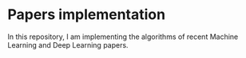 # Papers implementation
In this repository, I am implementing the algorithms of recent Machine Learning and Deep Learning papers. 
